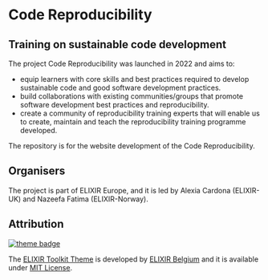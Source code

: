 # Code Reproducibility
## Training on sustainable code development
The project Code Reproducibility was launched in 2022 and aims to:
- equip learners with core skills and best practices required to develop sustainable code and good software development practices.
- build collaborations with existing communities/groups that promote software development best practices and reproducibility.
- create a community of reproducibility training experts that will enable us to create, maintain and teach the reproducibility training programme developed.

The repository is for the website development of the Code Reproducibility.

## Organisers
The project is part of ELIXIR Europe, and it is led by Alexia Cardona (ELIXIR-UK) and Nazeefa Fatima (ELIXIR-Norway).

## Attribution
[![theme badge](https://img.shields.io/badge/ELIXIR%20toolkit%20theme-jekyll-blue?color=0d6efd)](https://github.com/ELIXIR-Belgium/elixir-toolkit-theme)

The [ELIXIR Toolkit Theme](https://github.com/ELIXIR-Belgium/elixir-toolkit-theme) is developed by [ELIXIR Belgium](https://github.com/ELIXIR-Belgium) and it is available under [MIT License](http://opensource.org/licenses/MIT).
